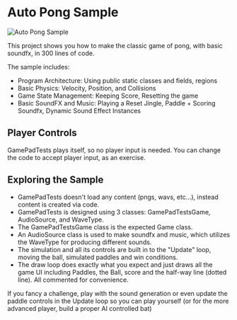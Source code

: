 # Auto Pong Sample

![Auto Pong Sample](../Images/GamePadTests_1.gif)

This project shows you how to make the classic game of pong, with basic soundfx, in 300 lines of code.

The sample includes:

* Program Architecture: Using public static classes and fields, regions
* Basic Physics: Velocity, Position, and Collisions
* Game State Management: Keeping Score, Resetting the game
* Basic SoundFX and Music: Playing a Reset Jingle, Paddle + Scoring Soundfx, Dynamic Sound Effect Instances

## Player Controls

GamePadTests plays itself, so no player input is needed. You can change the code to accept player input, as an exercise.

## Exploring the Sample

* GamePadTests doesn't load any content (pngs, wavs, etc...), instead content is created via code.
* GamePadTests is designed using 3 classes: GamePadTestsGame, AudioSource, and WaveType.
* The GamePadTestsGame class is the expected Game class.
* An AudioSource class is used to make soundfx and music, which utilizes the WaveType for producing different sounds.
* The simulation and all its controls are built in to the "Update" loop, moving the ball, simulated paddles and win conditions.
* The draw loop does exactly what you expect and just draws all the game UI including Paddles, the Ball, score and the half-way line (dotted line). All commented for convenience.

If you fancy a challenge, play with the sound generation or even update the paddle controls in the Update loop so you can play yourself (or for the more advanced player, build a proper AI controlled bat)